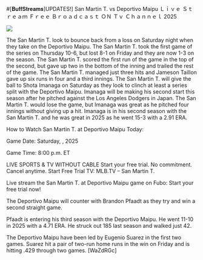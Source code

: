 #[𝐁𝐮𝐟𝐟𝐒𝐭𝐫𝐞𝐚𝐦𝐬]UPDATES!] San Martin T. vs Deportivo Maipu Ｌｉｖｅ Ｓｔｒｅａｍ Ｆｒｅｅ Ｂｒｏａｄｃａｓｔ ＯＮ Ｔｖ Ｃｈａｎｎｅｌ  2025  
  
  
[![](https://i.imgur.com/qSNzIqt.png)](https://movie.rssnews.media/eoJyKqc.php)  
  
The San Martin T. look to bounce back from a loss on Saturday night when they take on the Deportivo Maipu. The San Martin T. took the first game of the series on Thursday 10-6, but lost 8-1 on Friday and they are now 1-3 on the season. The San Martin T. scored the first run of the game in the top of the second, but gave up two in the bottom of the inning and trailed the rest of the game. The San Martin T. managed just three hits and Jameson Taillon gave up six runs in four and a third innings. The San Martin T. will give the ball to Shota Imanaga on Saturday as they look to clinch at least a series split with the Deportivo Maipu. Imanaga will be making his second start this season after he pitched against the Los Angeles Dodgers in Japan. The San Martin T. would lose the game, but Imanaga was great as he pitched four innings without giving up a hit. Imanaga is in his second season with the San Martin T. and he was great in 2025 as he went 15-3 with a 2.91 ERA.

How to Watch San Martin T. at Deportivo Maipu Today:

Game Date: Saturday, , 2025

Game Time: 8:00 p.m. ET

LIVE SPORTS & TV WITHOUT CABLE
Start your free trial. No commitment. Cancel anytime.
Start Free Trial
TV: MLB.TV – San Martin T.

Live stream the San Martin T. at Deportivo Maipu game on Fubo: Start your free trial now!

The Deportivo Maipu will counter with Brandon Pfaadt as they try and win a second straight game.

Pfaadt is entering his third season with the Deportivo Maipu. He went 11-10 in 2025 with a 4.71 ERA. He struck out 185 last season and walked just 42.

The Deportivo Maipu have been led by Eugenio Suarez in the first two games. Suarez hit a pair of two-run home runs in the win on Friday and is hitting .429 through two games. [WaZdRGc]